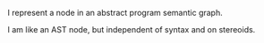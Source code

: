 I  represent a node in an abstract program semantic graph.

I am like an AST node, but independent of syntax and on stereoids.
